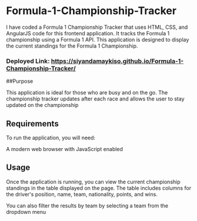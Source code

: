 # Formula-1-Championship-Tracker
I have coded a Formula 1 Championship Tracker that uses HTML, CSS, and AngularJS code for this frontend application. It tracks the Formula 1 championship using a Formula 1 API. This application is designed to display the current standings for the Formula 1 Championship.

### Deployed Link: https://siyandamaykiso.github.io/Formula-1-Championship-Tracker/

##Purpose

This application is ideal for those who are busy and on the go. The championship tracker updates after each race and allows the user to stay updated on the championship

## Requirements
To run the application, you will need:

A modern web browser with JavaScript enabled

## Usage

Once the application is running, you can view the current championship standings in the table displayed on the page. The table includes columns for the driver's position, name, team, nationality, points, and wins.

You can also filter the results by team by selecting a team from the dropdown menu
